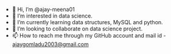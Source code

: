 - 👋 Hi, I’m @ajay-meena01
- 👀 I’m interested in data science.
- 🌱 I’m currently learning data structures, MySQL and python.
- 💞️ I’m looking to collaborate on data science project.
- 📫 How to reach me through my GitHub account and mail id - ajaygomladu2003@gmail.com 

<!---
ajay-meena01/ajay-meena01 is a ✨ special ✨ repository because its `README.md` (this file) appears on your GitHub profile.
You can click the Preview link to take a look at your changes.
--->
